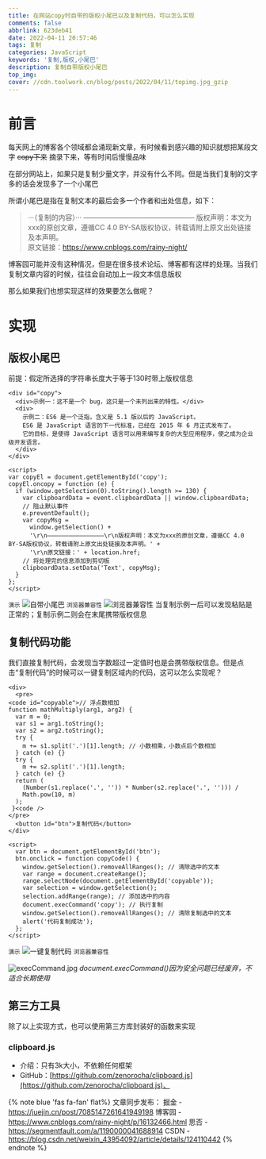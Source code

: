 ```yaml
---
title: 在网站copy时自带的版权小尾巴以及复制代码，可以怎么实现
comments: false
abbrlink: 623deb41
date: 2022-04-11 20:57:46
tags: 复制
categories: JavaScript
keywords: '复制,版权,小尾巴'
description: 复制自带版权小尾巴
top_img:
cover: //cdn.toolwork.cn/blog/posts/2022/04/11/topimg.jpg_gzip
---
```

# 前言
每天网上的博客各个领域都会涌现新文章，有时候看到感兴趣的知识就想把某段文字 ~~copy下来~~ 摘录下来，等有时间后慢慢品味

在部分网站上，如果只是复制少量文字，并没有什么不同。但是当我们复制的文字多的话会发现多了一个小尾巴

所谓小尾巴是指在复制文本的最后会多一个作者和出处信息，如下：
> ···（复制的内容）···
>————————————————
>版权声明：本文为xxx的原创文章，遵循CC 4.0 BY-SA版权协议，转载请附上原文出处链接及本声明。\
>原文链接：https://www.cnblogs.com/rainy-night/
>
博客园可能并没有这种情况，但是在很多技术论坛、博客都有这样的处理。当我们复制文章内容的时候，往往会自动加上一段文本信息版权

那么如果我们也想实现这样的效果要怎么做呢？
# 实现
## 版权小尾巴
前提：假定所选择的字符串长度大于等于130时带上版权信息

```
<div id="copy">
  <div>示例一：这不是一个 bug，这只是一个未列出来的特性。</div>
  <div>
    示例二：ES6 是一个泛指，含义是 5.1 版以后的 JavaScript。
    ES6 是 JavaScript 语言的下一代标准，已经在 2015 年 6 月正式发布了。
    它的目标，是使得 JavaScript 语言可以用来编写复杂的大型应用程序，使之成为企业级开发语言。
  </div>
</div>

<script>
var copyEl = document.getElementById('copy');
copyEl.oncopy = function (e) {
  if (window.getSelection(0).toString().length >= 130) {
    var clipboardData = event.clipboardData || window.clipboardData;
    // 阻止默认事件
    e.preventDefault();
    var copyMsg =
      window.getSelection() +
      '\r\n————————————————\r\n版权声明：本文为xxx的原创文章，遵循CC 4.0 BY-SA版权协议，转载请附上原文出处链接及本声明。' +
      '\r\n原文链接：' + location.href;
    // 将处理完的信息添加到剪切板
    clipboardData.setData('Text', copyMsg);
  }
};
</script>
```
`演示`
![自带小尾巴](https://p9-juejin.byteimg.com/tos-cn-i-k3u1fbpfcp/9e24ee8fb5074664aad1d4a76f6cd2da~tplv-k3u1fbpfcp-watermark.image?)
`浏览器兼容性`
![浏览器兼容性](https://p1-juejin.byteimg.com/tos-cn-i-k3u1fbpfcp/14380200f22945c59fe25ff2f7ecb263~tplv-k3u1fbpfcp-watermark.image?)
当复制示例一后可以发现粘贴是正常的；复制示例二则会在末尾携带版权信息
## 复制代码功能
我们直接复制代码，会发现当字数超过一定值时也是会携带版权信息。但是点击“复制代码”的时候可以一键复制区域内的代码，这可以怎么实现呢？
```
<div>
  <pre>
<code id="copyable">// 浮点数相加
function mathMultiply(arg1, arg2) {
  var m = 0;
  var s1 = arg1.toString();
  var s2 = arg2.toString();
  try {
    m += s1.split('.')[1].length; // 小数相乘，小数点后个数相加
  } catch (e) {}
  try {
    m += s2.split('.')[1].length;
  } catch (e) {}
  return (
    (Number(s1.replace('.', '')) * Number(s2.replace('.', ''))) /
    Math.pow(10, m)
  );
 }<code />
</pre>
  <button id="btn">复制代码</button>
</div>

<script>
  var btn = document.getElementById('btn');
  btn.onclick = function copyCode() {
    window.getSelection().removeAllRanges(); // 清除选中的文本
    var range = document.createRange();
    range.selectNode(document.getElementById('copyable'));
    var selection = window.getSelection();
    selection.addRange(range); // 添加选中的内容
    document.execCommand('copy'); // 执行复制
    window.getSelection().removeAllRanges(); // 清除复制选中的文本
    alert('代码复制成功');
  };
</script>
```
`演示`
![一键复制代码](https://p3-juejin.byteimg.com/tos-cn-i-k3u1fbpfcp/b89e8360541a494f8961c63fbc8bd500~tplv-k3u1fbpfcp-watermark.image?)
`浏览器兼容性`

![execCommand.jpg](https://p1-juejin.byteimg.com/tos-cn-i-k3u1fbpfcp/d511c4f77e984a30be2fa8679445a0ab~tplv-k3u1fbpfcp-watermark.image?)
*document.execCommand()因为安全问题已经废弃，不适合长期使用*
## 第三方工具
除了以上实现方式，也可以使用第三方库封装好的函数来实现

### clipboard.js
 - 介绍：只有3k大小，不依赖任何框架
 - GitHub：[https://github.com/zenorocha/clipboard.js](https://github.com/zenorocha/clipboard.js)、

{% note blue 'fas fa-fan' flat%}
文章同步发布：
掘金 - https://juejin.cn/post/7085147261641949198
博客园 - https://www.cnblogs.com/rainy-night/p/16132466.html
思否 - https://segmentfault.com/a/1190000041688914
CSDN - https://blog.csdn.net/weixin_43954092/article/details/124110442
{% endnote %}
